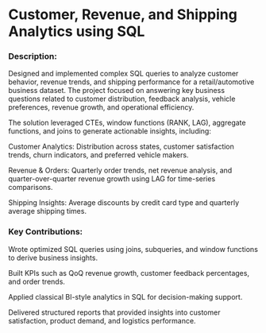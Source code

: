 # Customer, Revenue, and Shipping Analytics using SQL

### Description:
Designed and implemented complex SQL queries to analyze customer behavior, revenue trends, and shipping performance for a retail/automotive business dataset. The project focused on answering key business questions related to customer distribution, feedback analysis, vehicle preferences, revenue growth, and operational efficiency.

The solution leveraged CTEs, window functions (RANK, LAG), aggregate functions, and joins to generate actionable insights, including:

Customer Analytics: Distribution across states, customer satisfaction trends, churn indicators, and preferred vehicle makers.

Revenue & Orders: Quarterly order trends, net revenue analysis, and quarter-over-quarter revenue growth using LAG for time-series comparisons.

Shipping Insights: Average discounts by credit card type and quarterly average shipping times.

### Key Contributions:

Wrote optimized SQL queries using joins, subqueries, and window functions to derive business insights.

Built KPIs such as QoQ revenue growth, customer feedback percentages, and order trends.

Applied classical BI-style analytics in SQL for decision-making support.

Delivered structured reports that provided insights into customer satisfaction, product demand, and logistics performance.
